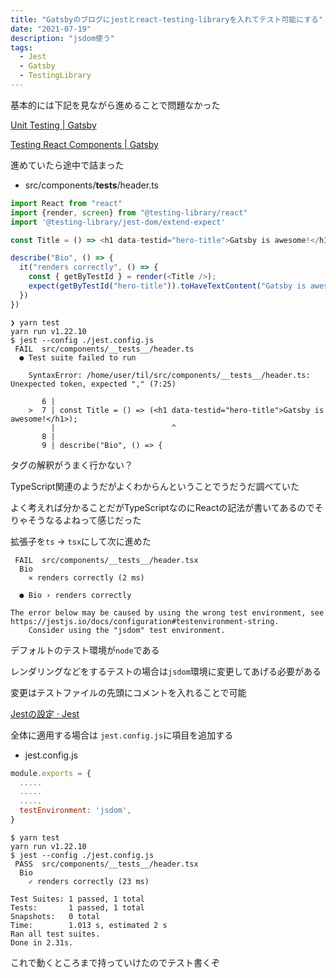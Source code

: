 ```yaml
---
title: "Gatsbyのブログにjestとreact-testing-libraryを入れてテスト可能にする"
date: "2021-07-19"
description: "jsdom使う"
tags:
  - Jest
  - Gatsby
  - TestingLibrary
---
```


基本的には下記を見ながら進めることで問題なかった

[Unit Testing | Gatsby](https://www.gatsbyjs.com/docs/how-to/testing/unit-testing/)

[Testing React Components | Gatsby](https://www.gatsbyjs.com/docs/how-to/testing/testing-react-components/)

進めていたら途中で詰まった

- src/components/__tests__/header.ts

```typescript
import React from "react"
import {render, screen} from "@testing-library/react"
import '@testing-library/jest-dom/extend-expect'

const Title = () => <h1 data-testid="hero-title">Gatsby is awesome!</h1>;

describe("Bio", () => {
  it("renders correctly", () => {
    const { getByTestId } = render(<Title />);
    expect(getByTestId("hero-title")).toHaveTextContent("Gatsby is awesome!");
  })
})
```

```
❯ yarn test
yarn run v1.22.10
$ jest --config ./jest.config.js
 FAIL  src/components/__tests__/header.ts
  ● Test suite failed to run

    SyntaxError: /home/user/til/src/components/__tests__/header.ts: Unexpected token, expected "," (7:25)

       6 |
    >  7 | const Title = () => (<h1 data-testid="hero-title">Gatsby is awesome!</h1>);
         |                          ^
       8 |
       9 | describe("Bio", () => {
```

タグの解釈がうまく行かない？

TypeScript関連のようだがよくわからんということでうだうだ調べていた

よく考えれば分かることだがTypeScriptなのにReactの記法が書いてあるのでそりゃそうなるよねって感じだった

拡張子を`ts` -> `tsx`にして次に進めた

```
 FAIL  src/components/__tests__/header.tsx
  Bio
    ✕ renders correctly (2 ms)

  ● Bio › renders correctly
                                                                                                                                                                                                    The error below may be caused by using the wrong test environment, see https://jestjs.io/docs/configuration#testenvironment-string.
    Consider using the "jsdom" test environment.
```

デフォルトのテスト環境が`node`である

レンダリングなどをするテストの場合は`jsdom`環境に変更してあげる必要がある

変更はテストファイルの先頭にコメントを入れることで可能

[Jestの設定 · Jest](https://jestjs.io/ja/docs/configuration#testenvironment-string)

全体に適用する場合は `jest.config.js`に項目を追加する

- jest.config.js

```javascript
module.exports = {
  .....
  .....
  .....
  testEnvironment: 'jsdom',
}
```


```
$ yarn test
yarn run v1.22.10
$ jest --config ./jest.config.js
 PASS  src/components/__tests__/header.tsx
  Bio
    ✓ renders correctly (23 ms)

Test Suites: 1 passed, 1 total
Tests:       1 passed, 1 total
Snapshots:   0 total
Time:        1.013 s, estimated 2 s
Ran all test suites.
Done in 2.31s.
```

これで動くところまで持っていけたのでテスト書くぞ
